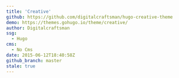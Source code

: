 ```yaml
---
title: 'Creative'
github: https://github.com/digitalcraftsman/hugo-creative-theme
demo: https://themes.gohugo.io/theme/creative/
author: Digitalcraftsman
ssg:
  - Hugo
cms:
  - No Cms
date: 2015-06-12T18:40:58Z
github_branch: master
stale: true
---
```


